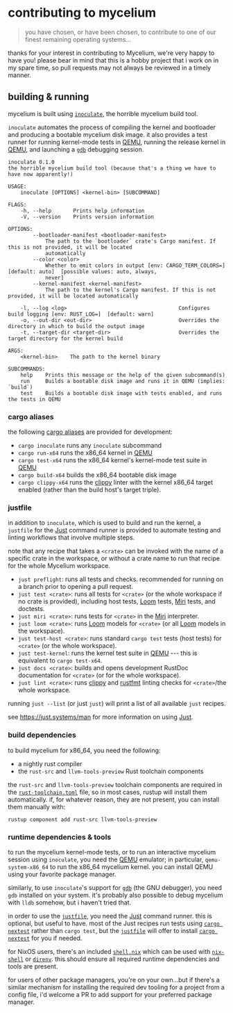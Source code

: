 # contributing to mycelium

> you have chosen, or have been chosen, to contribute to one of our finest
> remaining operating systems...

thanks for your interest in contributing to Mycelium, we're very happy to have
you! please bear in mind that this is a hobby project that i work  on in my
spare time, so pull requests may not always be reviewed in a timely manner.

## building & running

mycelium is built using [`inoculate`], the horrible mycelium build tool.

`inoculate` automates the process of compiling the kernel and bootloader and
producing a bootable mycelium disk image. it also provides a test runner for
running kernel-mode tests in [QEMU], running the release kernel in [QEMU], and
launching a [`gdb`] debugging session.

```text
inoculate 0.1.0
the horrible mycelium build tool (because that's a thing we have to have now apparently!)

USAGE:
    inoculate [OPTIONS] <kernel-bin> [SUBCOMMAND]

FLAGS:
    -h, --help       Prints help information
    -V, --version    Prints version information

OPTIONS:
        --bootloader-manifest <bootloader-manifest>
            The path to the `bootloader` crate's Cargo manifest. If this is not provided, it will be located
            automatically
        --color <color>
            Whether to emit colors in output [env: CARGO_TERM_COLORS=]  [default: auto]  [possible values: auto, always,
            never]
        --kernel-manifest <kernel-manifest>
            The path to the kernel's Cargo manifest. If this is not provided, it will be located automatically

    -l, --log <log>                                    Configures build logging [env: RUST_LOG=]  [default: warn]
    -o, --out-dir <out-dir>                            Overrides the directory in which to build the output image
    -t, --target-dir <target-dir>                      Overrides the target directory for the kernel build

ARGS:
    <kernel-bin>    The path to the kernel binary

SUBCOMMANDS:
    help    Prints this message or the help of the given subcommand(s)
    run     Builds a bootable disk image and runs it in QEMU (implies: `build`)
    test    Builds a bootable disk image with tests enabled, and runs the tests in QEMU
```

[`inoculate`]: https://github.com/hawkw/mycelium/tree/main/inoculate
### cargo aliases

the following [cargo aliases] are provided for development:

- `cargo inoculate` runs any `inoculate` subcommand
- `cargo run-x64` runs the x86_64 kernel in [QEMU]
- `cargo test-x64` runs the x86_64 kernel's kernel-mode test suite in [QEMU]
- `cargo build-x64` builds the x86_64 bootable disk image
- `cargo clippy-x64` runs the [clippy] linter with the kernel x86_64 target
  enabled (rather than the build host's target triple).

[cargo aliases]: https://github.com/hawkw/mycelium/blob/main/.cargo/config
[clippy]: https://github.com/rust-lang/rust-clippy

### justfile

in addition to `inoculate`, which is used to build and run the kernel, a
`justfile` for the [Just] command runner is provided to automate testing and
linting workflows that involve  multiple steps.

note that any recipe that takes a `<crate>` can be invoked with the name of a
specific crate in the workspace, or without a crate name to run that recipe for
the whole Mycelium workspace.

- `just preflight`: runs all tests and checks. recommended for running on a
  branch prior to opening a pull request.
- `just test <crate>`: runs all tests for `<crate>` (or the whole workspace if
  no crate is provided), including host tests, [Loom] tests, [Miri] tests, and
  doctests.
- `just miri <crate>`: runs tests for `<crate>` in the [Miri] interpreter.
- `just loom <crate>`: runs [Loom] models for `<crate>` (or all [Loom] models in
  the workspace).
- `just test-host <crate>`: runs standard `cargo test` tests (host tests) for
  `<crate>` (or the whole workspace).
- `just test-kernel`: runs the kernel test suite in [QEMU] --- this is
  equivalent to `cargo test-x64`.
- `just docs <crate>`: builds and opens development RustDoc documentation for
  `<crate>` (or for the whole workspace).
- `just lint <crate>`: runs [clippy] and [rustfmt] linting checks for
  `<crate>`/the whole workspace.

running `just --list` (or just `just`) will print a list of all available `just`
recipes.

see <https://just.systems/man> for more information on using [Just].

[Miri]: https://github.com/rust-lang/miri
[Loom]: https://crates.io/crates/loom
[rustfmt]: https://github.com/rust-lang/rustfmt

### build dependencies

to build mycelium for x86_64, you need the following:

- a nightly rust compiler
- the `rust-src` and `llvm-tools-preview` Rust toolchain components

the `rust-src` and `llvm-tools-preview` toolchain components are required in the
[`rust-toolchain.toml`] file, so in most cases, rustup will install them
automatically. if, for whatever reason, they are not present, you can install
them manually with:

```shell
rustup component add rust-src llvm-tools-preview
```

[`rust-toolchain.toml`]: https://github.com/hawkw/mycelium/blob/main/rust-toolchain.toml

### runtime dependencies & tools

to run the mycelium kernel-mode tests, or to run an interactive mycelium session
using `inoculate`, you need the [QEMU] emulator; in particular,
`qemu-system-x86_64` to run the x86_64 mycelium kernel. you can install QEMU
using your favorite package manager.

similarly, to use `inoculate`'s support for [`gdb`] (the GNU debugger), you need
`gdb` installed on your system. it's probably also possible to debug mycelium with
`lldb` somehow, but i haven't tried that.

in order to use the [`justfile`], you need the [Just] command
runner. this is optional, but useful to have. most of the Just recipes run tests
using [`cargo nextest`] rather than `cargo test`, but the [`justfile`] will
offer to install [`cargo nextest`] for you if needed.

for NixOS users, there's an included [`shell.nix`] which can be used with
[`nix-shell`] or [`direnv`]. this should ensure all required runtime
dependencies and tools are present.

for users of other package managers, you're on your own...but if there's a
similar mechanism for installing the required dev tooling for a project from a
config file, i'd welcome a PR to add support for your preferred package manager.

[QEMU]: https://www.qemu.org/
[`gdb`]: https://www.gnu.org/software/gdb/
[`shell.nix`]: https://github.com/hawkw/mycelium/blob/main/shell.nix
[`nix-shell`]: https://nixos.wiki/wiki/Development_environment_with_nix-shell
[`direnv`]: https://direnv.net/
[`cargo nextest`]: https://nextest.sh
[`justfile`]: #justfile
[Just]: https://just.systems